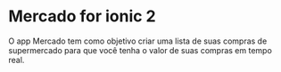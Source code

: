 # Mercado for ionic 2

O app Mercado tem como objetivo criar uma lista de suas compras de supermercado para que você tenha o valor de suas compras em tempo real.
